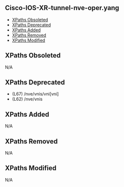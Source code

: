 ## Cisco-IOS-XR-tunnel-nve-oper.yang

- [XPaths Obsoleted](#xpaths-obsoleted)
- [XPaths Deprecated](#xpaths-deprecated)
- [XPaths Added](#xpaths-added)
- [XPaths Removed](#xpaths-removed)
- [XPaths Modified](#xpaths-modified)

## XPaths Obsoleted

N/A

## XPaths Deprecated

- (L67)	/nve/vnis/vni[vni]
- (L62)	/nve/vnis

## XPaths Added

N/A

## XPaths Removed

N/A

## XPaths Modified

N/A

